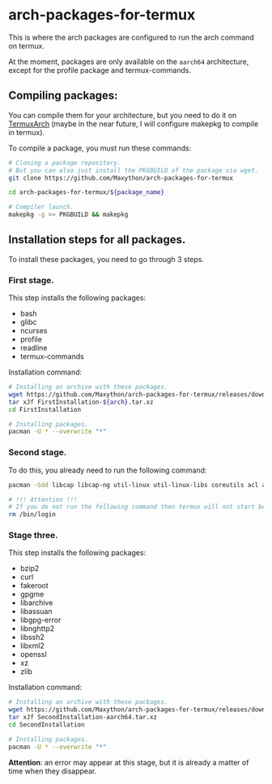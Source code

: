 # arch-packages-for-termux
This is where the arch packages are configured to run the arch command on termux.  

At the moment, packages are only available on the `aarch64` architecture, except for the profile package and termux-commands.

## Compiling packages:
You can compile them for your architecture, but you need to do it on [TermuxArch](https://github.com/SDRausty/TermuxArch) (maybe in the near future, I will configure makepkg to compile in termux).  

To compile a package, you must run these commands:
```bash
# Cloning a package repository.
# But you can also just install the PKGBUILD of the package via wget.
git clone https://github.com/Maxython/arch-packages-for-termux

cd arch-packages-for-termux/${package_name}

# Compiler launch.
makepkg -g >> PKGBUILD && makepkg
```

## Installation steps for all packages.
To install these packages, you need to go through 3 steps.
### First stage.
This step installs the following packages:
* bash
* glibc
* ncurses
* profile
* readline
* termux-commands

Installation command:
```bash
# Installing an archive with these packages.
wget https://github.com/Maxython/arch-packages-for-termux/releases/download/installation-steps-2021.07.15/FirstInstallation-${arch}.tar.xz
tar xJf FirstInstallation-${arch}.tar.xz
cd FirstInstallation

# Installing packages.
pacman -U * --overwrite "*"
```
### Second stage.
To do this, you already need to run the following command:
```bash
pacman -Sdd libcap libcap-ng util-linux util-linux-libs coreutils acl attr --overwrite "*"

# !!! Attention !!!
# If you do not run the following command then termux will not start because of this command.
rm /bin/login
```
### Stage three.
This step installs the following packages:
* bzip2
* curl
* fakeroot
* gpgme
* libarchive
* libassuan
* libgpg-error
* libnghttp2
* libssh2
* libxml2
* openssl
* xz
* zlib

Installation command:
```bash
# Installing an archive with these packages.
wget https://github.com/Maxython/arch-packages-for-termux/releases/download/installation-steps-2021.07.15/SecondInstallation-aarch64.tar.xz
tar xJf SecondInstallation-aarch64.tar.xz
cd SecondInstallation

# Installing packages.
pacman -U * --overwrite "*"
```
**Attention**: an error may appear at this stage, but it is already a matter of time when they disappear.
